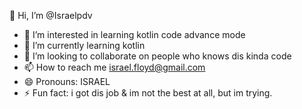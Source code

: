  👋 Hi, I’m @Israelpdv
- 👀 I’m interested in learning kotlin code advance mode
- 🌱 I’m currently learning kotlin
- 💞️ I’m looking to collaborate on people who knows dis kinda code
- 📫 How to reach me israel.floyd@gmail.com
- 😄 Pronouns: ISRAEL
- ⚡ Fun fact: i got dis job & im not the best at all, but im trying.

<!---
Israelpdv/Israelpdv is a ✨ special ✨ repository because its `README.md` (this file) appears on your GitHub profile.
You can click the Preview link to take a look at your changes.
--->
